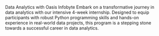 Data Analytics with Oasis Infobyte
Embark on a transformative journey in data analytics
with our intensive 4-week internship. Designed to
equip participants with robust Python programming
skills and hands-on experience in real-world data
projects, this program is a stepping stone towards a
successful career in data analytics.

